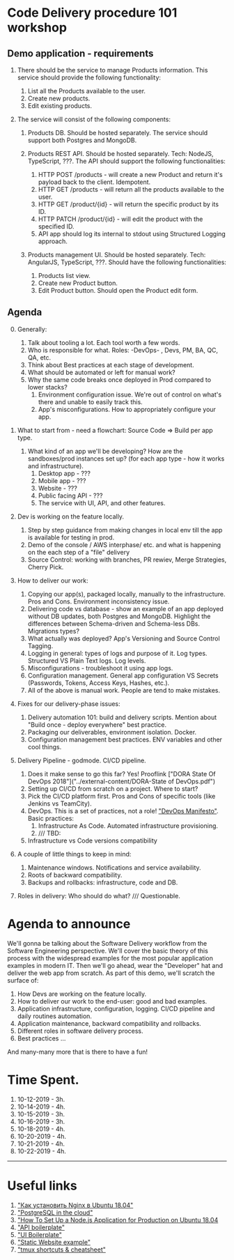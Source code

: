 # Code Delivery procedure 101 workshop

## Demo application - requirements

1. There should be the service to manage Products information. This service should provide the following functionality:
    1. List all the Products available to the user.
    2. Create new products.
    3. Edit existing products.

2. The service will consist of the following components:
    1. Products DB. Should be hosted separately. The service should support both Postgres and MongoDB.

    2. Products REST API. Should be hosted separately. Tech: NodeJS, TypeScript, ???. The API should support the following functionalities:
        1. HTTP POST /products - will create a new Product and return it's payload back to the client. Idempotent.
        2. HTTP GET /products - will return all the products available to the user.
        3. HTTP GET /product/{id} - will return the specific product by its ID.
        4. HTTP PATCH /product/{id} - will edit the product with the specified ID.
        5. API app should log its internal to stdout using Structured Logging approach.

    3. Products management UI. Should be hosted separately. Tech: AngularJS, TypeScript, ???. Should have the following functionalities:
        1. Products list view.
        2. Create new Product button.
        3. Edit Product button. Should open the Product edit form.

## Agenda

0. Generally:
    1. Talk about tooling a lot. Each tool worth a few words.
    2. Who is responsible for what. Roles: -DevOps- , Devs, PM, BA, QC, QA, etc.
    3. Think about Best practices at each stage of development.
    4. What should be automated or left for manual work?
    5. Why the same code breaks once deployed in Prod compared to lower stacks?
        1. Environment configuration issue. We're out of control on what's there and unable to easily track this.
        2. App's misconfigurations. How to appropriately configure your app.

1. What to start from - need a flowchart: Source Code => Build per app type.
    1. What kind of an app we'll be developing? How are the sandboxes/prod instances set up? (for each app type - how it works and infrastructure).
        1. Desktop app - ???
        2. Mobile app - ???
        3. Website - ???
        4. Public facing API - ???
        5. The service with UI, API, and other features.
2. Dev is working on the feature locally.
    1. Step by step guidance from making changes in local env till the app is available for testing in prod.
    2. Demo of the console / AWS interphase/ etc. and what is happening on the each step of a "file" delivery
    3. Source Control: working with branches, PR rewiev, Merge Strategies, Cherry Pick.
3. How to deliver our work:
    1. Copying our app(s), packaged locally, manually to the infrastructure. Pros and Cons. Environment inconsistency issue.
    2. Delivering code vs database - show an example of an app deployed without DB updates, both Postgres and MongoDB. Highlight the differences between Schema-driven and Schema-less DBs. Migrations types?
    3. What actually was deployed? App's Versioning and Source Control Tagging.
    4. Logging in general: types of logs and purpose of it. Log types. Structured VS Plain Text logs. Log levels.
    5. Misconfigurations - troubleshoot it using app logs.
    6. Configuration management. General app configuration VS Secrets (Passwords, Tokens, Access Keys, Hashes, etc.).
    7. All of the above is manual work. People are tend to make mistakes.
4. Fixes for our delivery-phase issues:
    1. Delivery automation 101: build and delivery scripts. Mention about "Build once - deploy everywhere" best practice.
    2. Packaging our deliverables, environment isolation. Docker.
    3. Configuration management best practices. ENV variables and other cool things.
5. Delivery Pipeline - godmode. CI/CD pipeline.
    1. Does it make sense to go this far? Yes! Prooflink ["DORA State Of DevOps 2018"]("../external-content/DORA-State of DevOps.pdf")
    2. Setting up CI/CD from scratch on a project. Where to start?
    3. Pick the CI/CD platform first. Pros and Cons of specific tools (like Jenkins vs TeamCity).
    4. DevOps. This is a set of practices, not a role! ["DevOps Manifesto"](https://sites.google.com/a/jezhumble.net/devops-manifesto/). Basic practices:
        1. Infrastructure As Code. Automated infrastructure provisioning.
        2. /// TBD:
    5. Infrastructure vs Code versions compatibility
6. A couple of little things to keep in mind:
    1. Maintenance windows. Notifications and service availability.
    2. Roots of backward compatibility.
    3. Backups and rollbacks: infrastructure, code and DB.
7. Roles in delivery: Who should do what? /// Questionable.

# Agenda to announce

We'll gonna be talking about the Software Delivery workflow from the Software Engineering perspective.
We'll cover the basic theory of this process with the widespread examples for the most popular application examples in modern IT.
Then we'll go ahead, wear the "Developer" hat and deliver the web app from scratch. As part of this demo, we'll scratch the surface of:
1. How Devs are working on the feature locally.
2. How to deliver our work to the end-user: good and bad examples.
3. Application infrastructure, configuration, logging. CI/CD pipeline and daily routines automation.
4. Application maintenance, backward compatibility and rollbacks.
5. Different roles in software delivery process.
6. Best practices ...

And many-many more that is there to have a fun!



# Time Spent.

1. 10-12-2019 - 3h.
2. 10-14-2019 - 4h.
3. 10-15-2019 - 3h.
4. 10-16-2019 - 3h.
5. 10-18-2019 - 4h.
6. 10-20-2019 - 4h.
7. 10-21-2019 - 4h.
8. 10-22-2019 - 4h.

----------------------------------------------------------------

# Useful links

1. ["Как установить Nginx в Ubuntu 18.04"](https://www.digitalocean.com/community/tutorials/nginx-ubuntu-18-04-ru)
2. ["PostgreSQL in the cloud"](elephantsql.com)
3. ["How To Set Up a Node.js Application for Production on Ubuntu 18.04](https://www.digitalocean.com/community/tutorials/how-to-set-up-a-node-js-application-for-production-on-ubuntu-18-04)
4. ["API boilerplate"](https://github.com/javieraviles/node-typescript-koa-rest)
5. ["UI Boilerplate"](https://github.com/Ismaestro/angular8-example-app)
6. ["Static Website example"](https://github.com/cloudacademy/static-website-example.git)
7. ["tmux shortcuts & cheatsheet"](https://gist.github.com/MohamedAlaa/2961058)